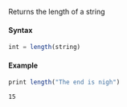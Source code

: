 Returns the length of a string

#### Syntax
```js
int = length(string)
```
#### Example
```js
print length("The end is nigh")
```
```
15
```
